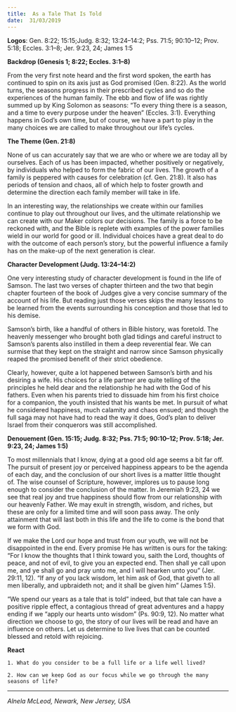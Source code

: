 ```yaml
---
title:  As a Tale That Is Told
date:  31/03/2019
---
```


**Logos**: Gen. 8:22; 15:15;Judg. 8:32; 13:24–14:2; Pss. 71:5; 90:10–12; Prov. 5:18; Eccles. 3:1–8; Jer. 9:23, 24; James 1:5

**Backdrop (Genesis 1; 8:22; Eccles. 3:1–8)**

From the very first note heard and the first word spoken, the earth has continued to spin on its axis just as God promised (Gen. 8:22). As the world turns, the seasons progress in their prescribed cycles and so do the experiences of the human family. The ebb and flow of life was rightly summed up by King Solomon as seasons: “To every thing there is a season, and a time to every purpose under the heaven” (Eccles. 3:1). Everything happens in God’s own time, but of course, we have a part to play in the many choices we are called to make throughout our life’s cycles.

**The Theme (Gen. 21:8)**

None of us can accurately say that we are who or where we are today all by ourselves. Each of us has been impacted, whether positively or negatively, by individuals who helped to form the fabric of our lives. The growth of a family is peppered with causes for celebration (cf. Gen. 21:8). It also has periods of tension and chaos, all of which help to foster growth and determine the direction each family member will take in life.

In an interesting way, the relationships we create within our families continue to play out throughout our lives, and the ultimate relationship we can create with our Maker colors our decisions. The family is a force to be reckoned with, and the Bible is replete with examples of the power families wield in our world for good or ill. Individual choices have a great deal to do with the outcome of each person’s story, but the powerful influence a family has on the make-up of the next generation is clear.

**Character Development (Judg. 13:24–14:2)**

One very interesting study of character development is found in the life of Samson. The last two verses of chapter thirteen and the two that begin chapter fourteen of the book of Judges give a very concise summary of the account of his life. But reading just those verses skips the many lessons to be learned from the events surrounding his conception and those that led to his demise.

Samson’s birth, like a handful of others in Bible history, was foretold. The heavenly messenger who brought both glad tidings and careful instruct to Samson’s parents also instilled in them a deep reverential fear. We can surmise that they kept on the straight and narrow since Samson physically reaped the promised benefit of their strict obedience.

Clearly, however, quite a lot happened between Samson’s birth and his desiring a wife. His choices for a life partner are quite telling of the principles he held dear and the relationship he had with the God of his fathers. Even when his parents tried to dissuade him from his first choice for a companion, the youth insisted that his wants be met. In pursuit of what he considered happiness, much calamity and chaos ensued; and though the full saga may not have had to read the way it does, God’s plan to deliver Israel from their conquerors was still accomplished.

**Denouement (Gen. 15:15; Judg. 8:32; Pss. 71:5; 90:10–12; Prov. 5:18; Jer. 9:23, 24; James 1:5)**

To most millennials that I know, dying at a good old age seems a bit far off. The pursuit of present joy or perceived happiness appears to be the agenda of each day, and the conclusion of our short lives is a matter little thought of. The wise counsel of Scripture, however, implores us to pause long enough to consider the conclusion of the matter. In Jeremiah 9:23, 24 we see that real joy and true happiness should flow from our relationship with our heavenly Father. We may exult in strength, wisdom, and riches, but these are only for a limited time and will soon pass away. The only attainment that will last both in this life and the life to come is the bond that we form with God.

If we make the Lord our hope and trust from our youth, we will not be disappointed in the end. Every promise He has written is ours for the taking: “For I know the thoughts that I think toward you, saith the Lord, thoughts of peace, and not of evil, to give you an expected end. Then shall ye call upon me, and ye shall go and pray unto me, and I will hearken unto you” (Jer. 29:11, 12). “If any of you lack wisdom, let him ask of God, that giveth to all men liberally, and upbraideth not; and it shall be given him” (James 1:5).

“We spend our years as a tale that is told” indeed, but that tale can have a positive ripple effect, a contagious thread of great adventures and a happy ending if we “apply our hearts unto wisdom” (Ps. 90:9, 12). No matter what direction we choose to go, the story of our lives will be read and have an influence on others. Let us determine to live lives that can be counted blessed and retold with rejoicing.

**React**

`1. What do you consider to be a full life or a life well lived?`

`2. How can we keep God as our focus while we go through the many seasons of life?`

---

_Alnela McLeod, Newark, New Jersey, USA_